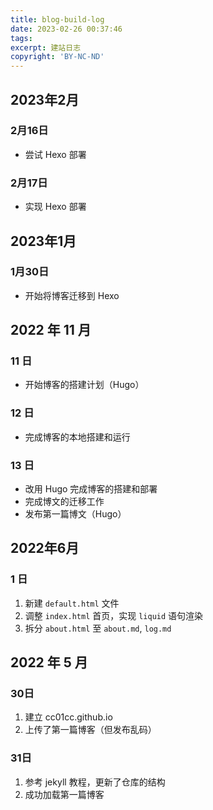 ```yaml
---
title: blog-build-log
date: 2023-02-26 00:37:46
tags:
excerpt: 建站日志
copyright: 'BY-NC-ND'
---
```


## 2023年2月

### 2月16日

- 尝试 Hexo 部署

### 2月17日

- 实现 Hexo 部署

## 2023年1月

### 1月30日

- 开始将博客迁移到 Hexo

## 2022 年 11 月

### 11 日

- 开始博客的搭建计划（Hugo）

### 12 日

- 完成博客的本地搭建和运行

### 13 日

- 改用 Hugo 完成博客的搭建和部署
- 完成博文的迁移工作
- 发布第一篇博文（Hugo）

## 2022年6月

### 1 日

1. 新建 `default.html` 文件
2. 调整 `index.html` 首页，实现 `liquid` 语句渲染
3. 拆分 `about.html` 至 `about.md`, `log.md`

## 2022 年 5 月

### 30日

1. 建立 cc01cc.github.io
2. 上传了第一篇博客（但发布乱码）

### 31日

1. 参考 jekyll 教程，更新了仓库的结构
2. 成功加载第一篇博客

<!--
Copyright © 2022,2023 [cc01cc](https://github.com/cc01cc)

本页面采用 [知识共享署名-非商业性使用 4.0 国际许可协议](http://creativecommons.org/licenses/by-nc/4.0/) 进行许可。

转载请注明原始地址：<https://github.com/cc01cc/cc01cc>
-->